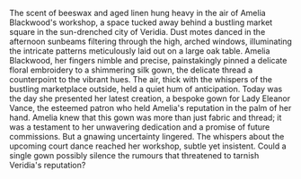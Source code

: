 The scent of beeswax and aged linen hung heavy in the air of Amelia Blackwood's workshop, a space tucked away behind a bustling market square in the sun-drenched city of Veridia.  Dust motes danced in the afternoon sunbeams filtering through the high, arched windows, illuminating the intricate patterns meticulously laid out on a large oak table.  Amelia Blackwood, her fingers nimble and precise, painstakingly pinned a delicate floral embroidery to a shimmering silk gown, the delicate thread a counterpoint to the vibrant hues.  The air, thick with the whispers of the bustling marketplace outside, held a quiet hum of anticipation. Today was the day she presented her latest creation, a bespoke gown for Lady Eleanor Vance, the esteemed patron who held Amelia's reputation in the palm of her hand.  Amelia knew that this gown was more than just fabric and thread; it was a testament to her unwavering dedication and a promise of future commissions. But a gnawing uncertainty lingered.  The whispers about the upcoming court dance reached her workshop, subtle yet insistent. Could a single gown possibly silence the rumours that threatened to tarnish Veridia's reputation?
